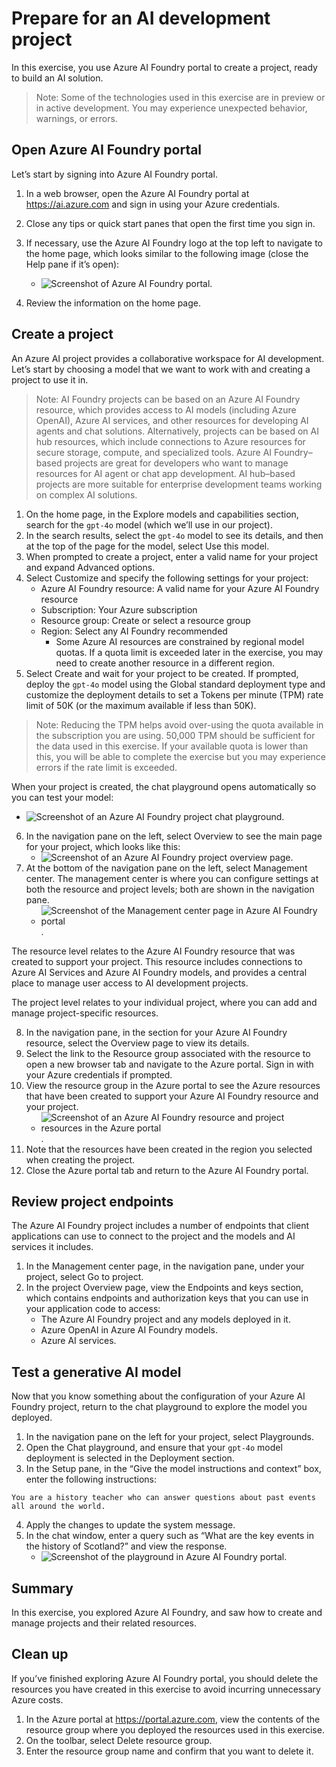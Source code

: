 # Prepare for an AI development project

In this exercise, you use Azure AI Foundry portal to create a project, ready to build an AI solution.

> Note: Some of the technologies used in this exercise are in preview or in active development. You may experience unexpected behavior, warnings, or errors.

## Open Azure AI Foundry portal

Let’s start by signing into Azure AI Foundry portal.

1. In a web browser, open the Azure AI Foundry portal at https://ai.azure.com and sign in using your Azure credentials.
2. Close any tips or quick start panes that open the first time you sign in.
3. If necessary, use the Azure AI Foundry logo at the top left to navigate to the home page, which looks similar to the following image (close the Help pane if it’s open):

    - ![Screenshot of Azure AI Foundry portal](media/ai-foundry-home.png).

4. Review the information on the home page.

## Create a project

An Azure AI project provides a collaborative workspace for AI development. Let’s start by choosing a model that we want to work with and creating a project to use it in.

> Note: AI Foundry projects can be based on an Azure AI Foundry resource, which provides access to AI models (including Azure OpenAI), Azure AI services, and other resources for developing AI agents and chat solutions. Alternatively, projects can be based on AI hub resources, which include connections to Azure resources for secure storage, compute, and specialized tools. Azure AI Foundry–based projects are great for developers who want to manage resources for AI agent or chat app development. AI hub–based projects are more suitable for enterprise development teams working on complex AI solutions.

1. On the home page, in the Explore models and capabilities section, search for the `gpt-4o` model (which we’ll use in our project).
2. In the search results, select the `gpt-4o` model to see its details, and then at the top of the page for the model, select Use this model.
3. When prompted to create a project, enter a valid name for your project and expand Advanced options.
4. Select Customize and specify the following settings for your project:
    - Azure AI Foundry resource: A valid name for your Azure AI Foundry resource
    - Subscription: Your Azure subscription
    - Resource group: Create or select a resource group
    - Region: Select any AI Foundry recommended
      - Some Azure AI resources are constrained by regional model quotas. If a quota limit is exceeded later in the exercise, you may need to create another resource in a different region.
5. Select Create and wait for your project to be created. If prompted, deploy the `gpt-4o` model using the Global standard deployment type and customize the deployment details to set a Tokens per minute (TPM) rate limit of 50K (or the maximum available if less than 50K).

> Note: Reducing the TPM helps avoid over-using the quota available in the subscription you are using. 50,000 TPM should be sufficient for the data used in this exercise. If your available quota is lower than this, you will be able to complete the exercise but you may experience errors if the rate limit is exceeded.

When your project is created, the chat playground opens automatically so you can test your model:

- ![Screenshot of an Azure AI Foundry project chat playground](media/ai-foundry-chat-playground.png).

6. In the navigation pane on the left, select Overview to see the main page for your project, which looks like this:
    - ![Screenshot of an Azure AI Foundry project overview page](media/ai-foundry-project.png).
7. At the bottom of the navigation pane on the left, select Management center. The management center is where you can configure settings at both the resource and project levels; both are shown in the navigation pane.
    - ![Screenshot of the Management center page in Azure AI Foundry portal](media/ai-foundry-management.png).

The resource level relates to the Azure AI Foundry resource that was created to support your project. This resource includes connections to Azure AI Services and Azure AI Foundry models, and provides a central place to manage user access to AI development projects.

The project level relates to your individual project, where you can add and manage project-specific resources.

8. In the navigation pane, in the section for your Azure AI Foundry resource, select the Overview page to view its details.
9. Select the link to the Resource group associated with the resource to open a new browser tab and navigate to the Azure portal. Sign in with your Azure credentials if prompted.
10. View the resource group in the Azure portal to see the Azure resources that have been created to support your Azure AI Foundry resource and your project.
     - ![Screenshot of an Azure AI Foundry resource and project resources in the Azure portal](media/azure-portal-resources.png).
11. Note that the resources have been created in the region you selected when creating the project.
12. Close the Azure portal tab and return to the Azure AI Foundry portal.

## Review project endpoints

The Azure AI Foundry project includes a number of endpoints that client applications can use to connect to the project and the models and AI services it includes.

1. In the Management center page, in the navigation pane, under your project, select Go to project.
2. In the project Overview page, view the Endpoints and keys section, which contains endpoints and authorization keys that you can use in your application code to access:
    - The Azure AI Foundry project and any models deployed in it.
    - Azure OpenAI in Azure AI Foundry models.
    - Azure AI services.

## Test a generative AI model

Now that you know something about the configuration of your Azure AI Foundry project, return to the chat playground to explore the model you deployed.

1. In the navigation pane on the left for your project, select Playgrounds.
2. Open the Chat playground, and ensure that your `gpt-4o` model deployment is selected in the Deployment section.
3. In the Setup pane, in the “Give the model instructions and context” box, enter the following instructions:

```
You are a history teacher who can answer questions about past events all around the world.
```

4. Apply the changes to update the system message.
5. In the chat window, enter a query such as “What are the key events in the history of Scotland?” and view the response.
    - ![Screenshot of the playground in Azure AI Foundry portal](media/ai-foundry-playground.png).

## Summary

In this exercise, you explored Azure AI Foundry, and saw how to create and manage projects and their related resources.

## Clean up

If you’ve finished exploring Azure AI Foundry portal, you should delete the resources you have created in this exercise to avoid incurring unnecessary Azure costs.

1. In the Azure portal at https://portal.azure.com, view the contents of the resource group where you deployed the resources used in this exercise.
2. On the toolbar, select Delete resource group.
3. Enter the resource group name and confirm that you want to delete it.